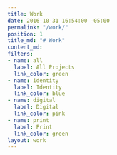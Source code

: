 ```yaml
---
title: Work
date: 2016-10-31 16:54:00 -05:00
permalink: "/work/"
position: 1
title_md: "# Work"
content_md: 
filters:
- name: all
  label: All Projects
  link_color: green
- name: identity
  label: Identity
  link_color: blue
- name: digital
  label: Digital
  link_color: pink
- name: print
  label: Print
  link_color: green
layout: work
---
```


